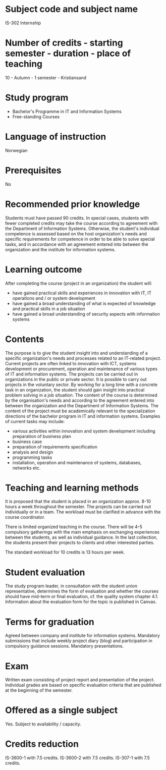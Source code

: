 # Subject code and subject name
IS-302 Internship

# Number of credits - starting semester - duration - place of teaching
10 - Autumn - 1 semester - Kristiansand

# Study program
* Bachelor's Programme in IT and Information Systems
* Free-standing Courses

# Language of instruction
Norwegian

# Prerequisites
No

# Recommended prior knowledge
Students must have passed 90 credits. In special cases, students with fewer completed credits may take the course according to agreement with the Department of Information Systems. Otherwise, the student's individual competence is assessed based on the host organization's needs and specific requirements for competence in order to be able to solve special tasks, and in accordance with an agreement entered into between the organization and the institute for information systems.

# Learning outcome
After completing the course (project in an organization) the student will:
* have gained practical skills and experiences in innovation with IT, IT operations and / or system development
* have gained a broad understanding of what is expected of knowledge and practical skills in a job situation
* have gained a broad understanding of security aspects with information systems

# Contents
The purpose is to give the student insight into and understanding of a specific organization's needs and processes related to an IT-related project. Current projects are often linked to innovation with ICT, systems development or procurement, operation and maintenance of various types of IT and information systems. The projects can be carried out in organizations in the public or private sector. It is possible to carry out projects in the voluntary sector. By working for a long time with a concrete task in an organization, the student should gain insight into practical problem solving in a job situation. The content of the course is determined by the organisation's needs and according to the agreement entered into between the organization and the Department of Information Systems. The content of the project must be academically relevant to the specialization directions of the bachelor program in IT and information systems. Examples of current tasks may include:
* various activities within innovation and system development including preparation of business plan
* business case
* preparation of requirements specification
* analysis and design
* programming tasks
* installation, operation and maintenance of systems, databases, networks etc.

# Teaching and learning methods
It is proposed that the student is placed in an organization approx. 8-10 hours a week throughout the semester. The projects can be carried out individually or in a team. The workload must be clarified in advance with the course coordinator.

There is limited organized teaching in the course. There will be 4-5 compulsory gatherings with the main emphasis on exchanging experiences between the students, as well as individual guidance. In the last collection, the students present their projects to clients and other interested parties.

The standard workload for 10 credits is 13 hours per week.

# Student evaluation
The study program leader, in consultation with the student union representative, determines the form of evaluation and whether the courses should have mid-term or final evaluation, cf. the quality system chapter 4.1. Information about the evaluation form for the topic is published in Canvas.

# Terms for graduation
Agreed between company and institute for information systems. Mandatory submissions that include weekly project diary (blog) and participation in compulsory guidance sessions. Mandatory presentations.

# Exam
Written exam consisting of project report and presentation of the project. Individual grades are based on specific evaluation criteria that are published at the beginning of the semester.

# Offered as a single subject
Yes. Subject to availability / capacity.

# Credits reduction
IS-3600-1 with 7.5 credits.
IS-3600-2 with 7.5 credits.
IS-307-1 with 7.5 credits.
